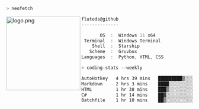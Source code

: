 ```zsh
> neofetch
```

<!--img align="left" src="https://github.com/fluteds.png" alt="logo.png" width="200"/>-->
<img align="left" src="https://external-content.duckduckgo.com/iu/?u=https%3A%2F%2F78.media.tumblr.com%2F975fca5f82161b190efdcaa05ffbd4ec%2Ftumblr_p6q6m9TJF01x3p3jmo1_500.png&f=1&nofb=1" alt="logo.png" width="200"/>

```csharp
fluteds@github
--------------

       OS  :  Windows 11 x64
 Terminal  :  Windows Terminal
    Shell  :  Starship
   Scheme  :  Gruvbox
Languages  :  Python, HTML, CSS
```

```zsh
> coding-stats --weekly
```

<!--START_SECTION:waka-->

```txt
AutoHotkey   4 hrs 39 mins   █████████▒░░░░░░░░░░░░░░░   37.74 %
Markdown     2 hrs 3 mins    ████░░░░░░░░░░░░░░░░░░░░░   16.64 %
HTML         1 hr 38 mins    ███▒░░░░░░░░░░░░░░░░░░░░░   13.28 %
C#           1 hr 14 mins    ██▓░░░░░░░░░░░░░░░░░░░░░░   10.00 %
Batchfile    1 hr 10 mins    ██▒░░░░░░░░░░░░░░░░░░░░░░   09.48 %
```

<!--END_SECTION:waka-->
